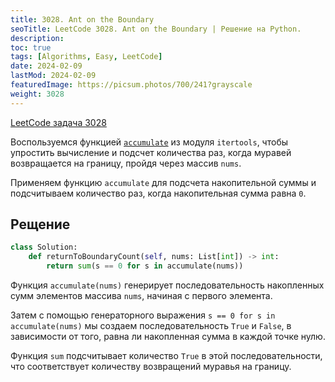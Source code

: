 ```yaml
---
title: 3028. Ant on the Boundary
seoTitle: LeetCode 3028. Ant on the Boundary | Решение на Python.
description: 
toc: true
tags: [Algorithms, Easy, LeetCode]
date: 2024-02-09
lastMod: 2024-02-09
featuredImage: https://picsum.photos/700/241?grayscale
weight: 3028
---
```



[LeetCode задача 3028](https://leetcode.com/problems/ant-on-the-boundary/description/)

Воспользуемся  функцией [`accumulate`](https://docs.python.org/3/library/itertools.html#itertools.accumulate) из модуля `itertools`, чтобы упростить вычисление и подсчет количества раз, когда муравей возвращается на границу, пройдя через массив `nums`.

Применяем функцию `accumulate` для подсчета накопительной суммы и подсчитываем количество раз, когда накопительная сумма равна `0`.

## Рещение

```python
class Solution:
    def returnToBoundaryCount(self, nums: List[int]) -> int:
        return sum(s == 0 for s in accumulate(nums))
```

Функция `accumulate(nums)` генерирует последовательность накопленных сумм элементов массива `nums`, начиная с первого элемента.

Затем с помощью генераторного выражения `s == 0 for s in accumulate(nums)` мы создаем последовательность `True` и `False`, в зависимости от того, равна ли накопленная сумма в каждой точке нулю.

Функция `sum` подсчитывает количество `True` в этой последовательности, что соответствует количеству возвращений муравья на границу.
